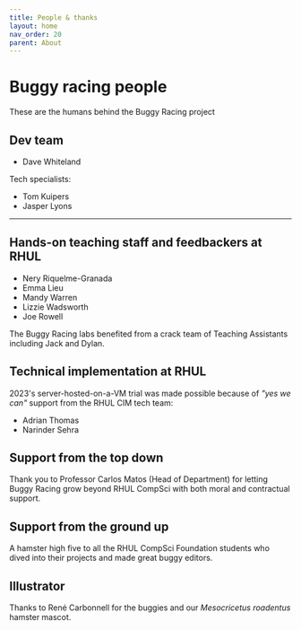 ```yaml
---
title: People & thanks
layout: home
nav_order: 20
parent: About
---
```



# Buggy racing people

These are the humans behind the Buggy Racing project


## Dev team

* Dave Whiteland

Tech specialists:

* Tom Kuipers
* Jasper Lyons


---

## Hands-on teaching staff and feedbackers at RHUL

* Nery Riquelme-Granada
* Emma Lieu
* Mandy Warren
* Lizzie Wadsworth
* Joe Rowell

The Buggy Racing labs benefited from a crack team of Teaching Assistants
including Jack and Dylan.

## Technical implementation at RHUL
2023's server-hosted-on-a-VM trial was made possible because of 
_"yes we can"_ support from the RHUL CIM tech team:

* Adrian Thomas
* Narinder Sehra


## Support from the top down

Thank you to Professor Carlos Matos (Head of Department) for letting Buggy
Racing grow beyond RHUL CompSci with both moral and contractual support.

## Support from the ground up

A hamster high five to all the RHUL CompSci Foundation students who dived into
their projects and made great buggy editors.

## Illustrator

Thanks to René Carbonnell for the buggies and our _Mesocricetus roadentus_ 
hamster mascot.
